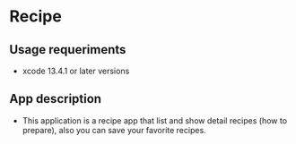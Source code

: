 # Recipe

## Usage requeriments 
* xcode 13.4.1 or later versions


## App description
* This application is a recipe app that list and show detail recipes (how to prepare), also you can save your favorite recipes.
